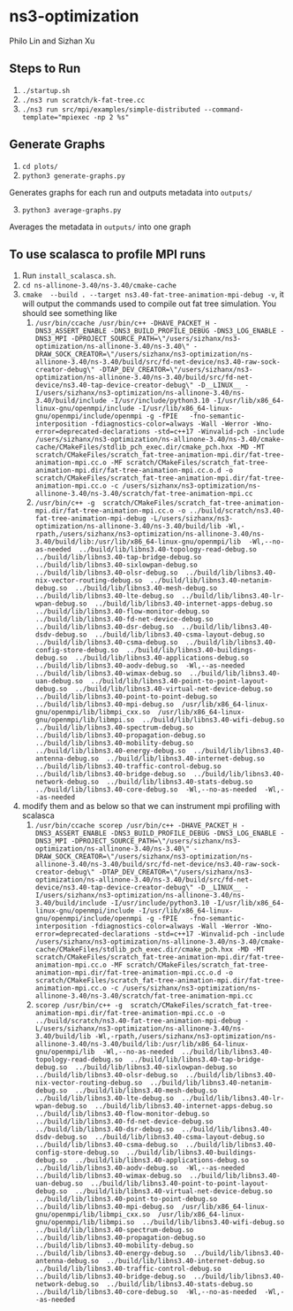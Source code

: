 # ns3-optimization

Philo Lin and Sizhan Xu

## Steps to Run
1. `./startup.sh`
2. `./ns3 run scratch/k-fat-tree.cc`
3. `./ns3 run src/mpi/examples/simple-distributed --command-template="mpiexec -np 2 %s"`


## Generate Graphs
1. `cd plots/`
2. `python3 generate-graphs.py`

Generates graphs for each run and outputs metadata into `outputs/`

3. `python3 average-graphs.py`

Averages the metadata in `outputs/` into one graph

## To use scalasca to profile MPI runs
1. Run `install_scalasca.sh`.
2. `cd ns-allinone-3.40/ns-3.40/cmake-cache`
3. `cmake  --build . --target ns3.40-fat-tree-animation-mpi-debug -v`, it will output the commands used to compile out fat tree simulation. You should see something like
   1. `/usr/bin/ccache /usr/bin/c++ -DHAVE_PACKET_H -DNS3_ASSERT_ENABLE -DNS3_BUILD_PROFILE_DEBUG -DNS3_LOG_ENABLE -DNS3_MPI -DPROJECT_SOURCE_PATH=\"/users/sizhanx/ns3-optimization/ns-allinone-3.40/ns-3.40\" -DRAW_SOCK_CREATOR=\"/users/sizhanx/ns3-optimization/ns-allinone-3.40/ns-3.40/build/src/fd-net-device/ns3.40-raw-sock-creator-debug\" -DTAP_DEV_CREATOR=\"/users/sizhanx/ns3-optimization/ns-allinone-3.40/ns-3.40/build/src/fd-net-device/ns3.40-tap-device-creator-debug\" -D__LINUX__ -I/users/sizhanx/ns3-optimization/ns-allinone-3.40/ns-3.40/build/include -I/usr/include/python3.10 -I/usr/lib/x86_64-linux-gnu/openmpi/include -I/usr/lib/x86_64-linux-gnu/openmpi/include/openmpi -g -fPIE   -fno-semantic-interposition -fdiagnostics-color=always -Wall -Werror -Wno-error=deprecated-declarations -std=c++17 -Winvalid-pch -include /users/sizhanx/ns3-optimization/ns-allinone-3.40/ns-3.40/cmake-cache/CMakeFiles/stdlib_pch_exec.dir/cmake_pch.hxx -MD -MT scratch/CMakeFiles/scratch_fat-tree-animation-mpi.dir/fat-tree-animation-mpi.cc.o -MF scratch/CMakeFiles/scratch_fat-tree-animation-mpi.dir/fat-tree-animation-mpi.cc.o.d -o scratch/CMakeFiles/scratch_fat-tree-animation-mpi.dir/fat-tree-animation-mpi.cc.o -c /users/sizhanx/ns3-optimization/ns-allinone-3.40/ns-3.40/scratch/fat-tree-animation-mpi.cc`
   2. `/usr/bin/c++ -g  scratch/CMakeFiles/scratch_fat-tree-animation-mpi.dir/fat-tree-animation-mpi.cc.o -o ../build/scratch/ns3.40-fat-tree-animation-mpi-debug -L/users/sizhanx/ns3-optimization/ns-allinone-3.40/ns-3.40/build/lib -Wl,-rpath,/users/sizhanx/ns3-optimization/ns-allinone-3.40/ns-3.40/build/lib:/usr/lib/x86_64-linux-gnu/openmpi/lib  -Wl,--no-as-needed  ../build/lib/libns3.40-topology-read-debug.so  ../build/lib/libns3.40-tap-bridge-debug.so  ../build/lib/libns3.40-sixlowpan-debug.so  ../build/lib/libns3.40-olsr-debug.so  ../build/lib/libns3.40-nix-vector-routing-debug.so  ../build/lib/libns3.40-netanim-debug.so  ../build/lib/libns3.40-mesh-debug.so  ../build/lib/libns3.40-lte-debug.so  ../build/lib/libns3.40-lr-wpan-debug.so  ../build/lib/libns3.40-internet-apps-debug.so  ../build/lib/libns3.40-flow-monitor-debug.so  ../build/lib/libns3.40-fd-net-device-debug.so  ../build/lib/libns3.40-dsr-debug.so  ../build/lib/libns3.40-dsdv-debug.so  ../build/lib/libns3.40-csma-layout-debug.so  ../build/lib/libns3.40-csma-debug.so  ../build/lib/libns3.40-config-store-debug.so  ../build/lib/libns3.40-buildings-debug.so  ../build/lib/libns3.40-applications-debug.so  ../build/lib/libns3.40-aodv-debug.so  -Wl,--as-needed  ../build/lib/libns3.40-wimax-debug.so  ../build/lib/libns3.40-uan-debug.so  ../build/lib/libns3.40-point-to-point-layout-debug.so  ../build/lib/libns3.40-virtual-net-device-debug.so  ../build/lib/libns3.40-point-to-point-debug.so  ../build/lib/libns3.40-mpi-debug.so  /usr/lib/x86_64-linux-gnu/openmpi/lib/libmpi_cxx.so  /usr/lib/x86_64-linux-gnu/openmpi/lib/libmpi.so  ../build/lib/libns3.40-wifi-debug.so  ../build/lib/libns3.40-spectrum-debug.so  ../build/lib/libns3.40-propagation-debug.so  ../build/lib/libns3.40-mobility-debug.so  ../build/lib/libns3.40-energy-debug.so  ../build/lib/libns3.40-antenna-debug.so  ../build/lib/libns3.40-internet-debug.so  ../build/lib/libns3.40-traffic-control-debug.so  ../build/lib/libns3.40-bridge-debug.so  ../build/lib/libns3.40-network-debug.so  ../build/lib/libns3.40-stats-debug.so  ../build/lib/libns3.40-core-debug.so  -Wl,--no-as-needed  -Wl,--as-needed`
4. modify them and as below so that we can instrument mpi profiling with scalasca
   1. `/usr/bin/ccache scorep /usr/bin/c++ -DHAVE_PACKET_H -DNS3_ASSERT_ENABLE -DNS3_BUILD_PROFILE_DEBUG -DNS3_LOG_ENABLE -DNS3_MPI -DPROJECT_SOURCE_PATH=\"/users/sizhanx/ns3-optimization/ns-allinone-3.40/ns-3.40\" -DRAW_SOCK_CREATOR=\"/users/sizhanx/ns3-optimization/ns-allinone-3.40/ns-3.40/build/src/fd-net-device/ns3.40-raw-sock-creator-debug\" -DTAP_DEV_CREATOR=\"/users/sizhanx/ns3-optimization/ns-allinone-3.40/ns-3.40/build/src/fd-net-device/ns3.40-tap-device-creator-debug\" -D__LINUX__ -I/users/sizhanx/ns3-optimization/ns-allinone-3.40/ns-3.40/build/include -I/usr/include/python3.10 -I/usr/lib/x86_64-linux-gnu/openmpi/include -I/usr/lib/x86_64-linux-gnu/openmpi/include/openmpi -g -fPIE   -fno-semantic-interposition -fdiagnostics-color=always -Wall -Werror -Wno-error=deprecated-declarations -std=c++17 -Winvalid-pch -include /users/sizhanx/ns3-optimization/ns-allinone-3.40/ns-3.40/cmake-cache/CMakeFiles/stdlib_pch_exec.dir/cmake_pch.hxx -MD -MT scratch/CMakeFiles/scratch_fat-tree-animation-mpi.dir/fat-tree-animation-mpi.cc.o -MF scratch/CMakeFiles/scratch_fat-tree-animation-mpi.dir/fat-tree-animation-mpi.cc.o.d -o scratch/CMakeFiles/scratch_fat-tree-animation-mpi.dir/fat-tree-animation-mpi.cc.o -c /users/sizhanx/ns3-optimization/ns-allinone-3.40/ns-3.40/scratch/fat-tree-animation-mpi.cc`
   2. `scorep /usr/bin/c++ -g  scratch/CMakeFiles/scratch_fat-tree-animation-mpi.dir/fat-tree-animation-mpi.cc.o -o ../build/scratch/ns3.40-fat-tree-animation-mpi-debug -L/users/sizhanx/ns3-optimization/ns-allinone-3.40/ns-3.40/build/lib -Wl,-rpath,/users/sizhanx/ns3-optimization/ns-allinone-3.40/ns-3.40/build/lib:/usr/lib/x86_64-linux-gnu/openmpi/lib  -Wl,--no-as-needed  ../build/lib/libns3.40-topology-read-debug.so  ../build/lib/libns3.40-tap-bridge-debug.so  ../build/lib/libns3.40-sixlowpan-debug.so  ../build/lib/libns3.40-olsr-debug.so  ../build/lib/libns3.40-nix-vector-routing-debug.so  ../build/lib/libns3.40-netanim-debug.so  ../build/lib/libns3.40-mesh-debug.so  ../build/lib/libns3.40-lte-debug.so  ../build/lib/libns3.40-lr-wpan-debug.so  ../build/lib/libns3.40-internet-apps-debug.so  ../build/lib/libns3.40-flow-monitor-debug.so  ../build/lib/libns3.40-fd-net-device-debug.so  ../build/lib/libns3.40-dsr-debug.so  ../build/lib/libns3.40-dsdv-debug.so  ../build/lib/libns3.40-csma-layout-debug.so  ../build/lib/libns3.40-csma-debug.so  ../build/lib/libns3.40-config-store-debug.so  ../build/lib/libns3.40-buildings-debug.so  ../build/lib/libns3.40-applications-debug.so  ../build/lib/libns3.40-aodv-debug.so  -Wl,--as-needed  ../build/lib/libns3.40-wimax-debug.so  ../build/lib/libns3.40-uan-debug.so  ../build/lib/libns3.40-point-to-point-layout-debug.so  ../build/lib/libns3.40-virtual-net-device-debug.so  ../build/lib/libns3.40-point-to-point-debug.so  ../build/lib/libns3.40-mpi-debug.so  /usr/lib/x86_64-linux-gnu/openmpi/lib/libmpi_cxx.so  /usr/lib/x86_64-linux-gnu/openmpi/lib/libmpi.so  ../build/lib/libns3.40-wifi-debug.so  ../build/lib/libns3.40-spectrum-debug.so  ../build/lib/libns3.40-propagation-debug.so  ../build/lib/libns3.40-mobility-debug.so  ../build/lib/libns3.40-energy-debug.so  ../build/lib/libns3.40-antenna-debug.so  ../build/lib/libns3.40-internet-debug.so  ../build/lib/libns3.40-traffic-control-debug.so  ../build/lib/libns3.40-bridge-debug.so  ../build/lib/libns3.40-network-debug.so  ../build/lib/libns3.40-stats-debug.so  ../build/lib/libns3.40-core-debug.so  -Wl,--no-as-needed  -Wl,--as-needed`